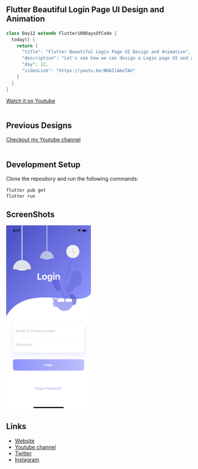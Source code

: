 ## Flutter Beautiful Login Page UI Design and Animation

```dart
class Day12 extends Flutter100DaysOfCode {
  today() {
    return {
      "title": "Flutter Beautiful Login Page UI Design and Animation",
      "description": "Let's see how we can design a Login page UI and add some cool animation.
      "day": 12,
      "videoLink": "https://youtu.be/NHAIiAmxTAU"
    }
  }
}
```

[Watch it on Youtube](https://youtu.be/NHAIiAmxTAU)
<br><br>
## Previous Designs
[Checkout my Youtube channel](https://youtube.com/afgprogrammer)
<br><br>
## Development Setup
Clone the repository and run the following commands:
```
flutter pub get
flutter run
```

## ScreenShots

<img src="assets/screenshot/one.png" height="500em" />

## Links

* [Website](https://afgprogrammer.com)
* [Youtube channel](https://youtube.com/afgprogrammer)
* [Twitter](https://twitter.com/afgprogrammer)
* [Instagram](https://instagram.com/afgprogrammer)
